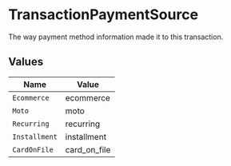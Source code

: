 # TransactionPaymentSource

The way payment method information made it to this transaction.


## Values

| Name          | Value         |
| ------------- | ------------- |
| `Ecommerce`   | ecommerce     |
| `Moto`        | moto          |
| `Recurring`   | recurring     |
| `Installment` | installment   |
| `CardOnFile`  | card_on_file  |